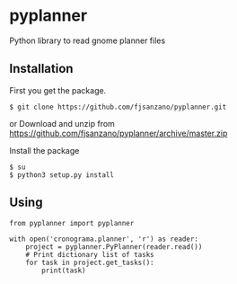# pyplanner
Python library to read gnome planner files

## Installation

First you get the package.

    $ git clone https://github.com/fjsanzano/pyplanner.git
    
or Download and unzip from https://github.com/fjsanzano/pyplanner/archive/master.zip

Install the package 
```
$ su
$ python3 setup.py install
``` 

## Using

```
from pyplanner import pyplanner

with open('cronograma.planner', 'r') as reader:
    project = pyplanner.PyPlanner(reader.read())
    # Print dictionary list of tasks
    for task in project.get_tasks():
        print(task)
```